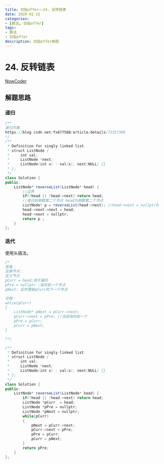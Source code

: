 ```yaml
---
title: 剑指offer——24. 反转链表
date: 2020-02-15  
categories:
- [算法, 剑指offer]
tags:
- 算法
- 剑指offer
description: 剑指offer刷题
---
```


# 24. 反转链表

[NowCoder](https://www.nowcoder.com/practice/75e878df47f24fdc9dc3e400ec6058ca?tpId=13&tqId=11168&tPage=1&rp=1&ru=/ta/coding-interviews&qru=/ta/coding-interviews/question-ranking&from=cyc_github)

## 解题思路

### 递归

```java
/**
递归方案
https://blog.csdn.net/fx677588/article/details/72357389
*/
/**
 * Definition for singly-linked list.
 * struct ListNode {
 *     int val;
 *     ListNode *next;
 *     ListNode(int x) : val(x), next(NULL) {}
 * };
 */
class Solution {
public:
    ListNode* reverseList(ListNode* head) {
        //边界
        if(!head || !head->next) return head;
        //递归到倒数第二个节点 head为倒数第二个节点
        ListNode* p = reverseList(head->next); //head->next = nullptr时返回 
        head->next->next = head;
        head->next = nullptr;
        return p ; 
    }
};
```

### 迭代

使用头插法。

```java
/*
思路：
交换节点：
定义节点  
pCurr = head:用于遍历 
pPre = nullptr :保存前一个节点
pNext: 实时更新pCurr的下一个节点

交换：
whlie(pCurr)
{
    ListNode* pNext = pCurr->next;
    pCurr->next = pPre; //当前指向前一个
    pPre = pCurr;
    pCurr = pNext;
}

**/

/**
 * Definition for singly-linked list.
 * struct ListNode {
 *     int val;
 *     ListNode *next;
 *     ListNode(int x) : val(x), next(NULL) {}
 * };
 */
class Solution {
public:
    ListNode* reverseList(ListNode* head) {
        if(!head || !head->next) return head;
        ListNode *pCurr  = head;
        ListNode *pPre = nullptr;
        ListNode *pNext = nullptr;
        while(pCurr)
        {
            pNext = pCurr->next;
            pCurr->next = pPre;
            pPre = pCurr;
            pCurr = pNext;
        }
        return pPre;
    }
};

```





